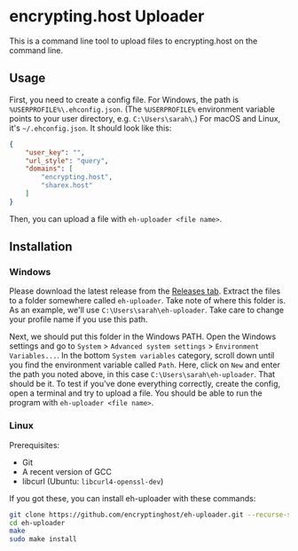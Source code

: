 # encrypting.host Uploader

This is a command line tool to upload files to encrypting.host on the command line.

## Usage

First, you need to create a config file. For Windows, the path is `%USERPROFILE%\.ehconfig.json`. (The `%USERPROFILE%` environment variable points to your user directory, e.g. `C:\Users\sarah\`.) For macOS and Linux, it's `~/.ehconfig.json`. It should look like this:

```json
{
    "user_key": "",
    "url_style": "query",
    "domains": [
        "encrypting.host",
        "sharex.host"
    ]
}

```

Then, you can upload a file with `eh-uploader <file name>`.

## Installation

### Windows

Please download the latest release from the [Releases tab](https://github.com/encryptinghost/eh-uploader/releases). Extract the files to a folder somewhere called `eh-uploader`. Take note of where this folder is. As an example, we'll use `C:\Users\sarah\eh-uploader`. Take care to change your profile name if you use this path.

Next, we should put this folder in the Windows PATH. Open the Windows settings and go to `System` > `Advanced system settings` > `Environment Variables...`. In the bottom `System variables` category, scroll down until you find the environment variable called `Path`. Here, click on `New` and enter the path you noted above, in this case `C:\Users\sarah\eh-uploader`. That should be it. To test if you've done everything correctly, create the config, open a terminal and try to upload a file. You should be able to run the program with `eh-uploader <file name>`.

### Linux

Prerequisites:

- Git
- A recent version of GCC
- libcurl (Ubuntu: `libcurl4-openssl-dev`)

If you got these, you can install eh-uploader with these commands:

```bash
git clone https://github.com/encryptinghost/eh-uploader.git --recurse-submodules
cd eh-uploader
make
sudo make install
```
